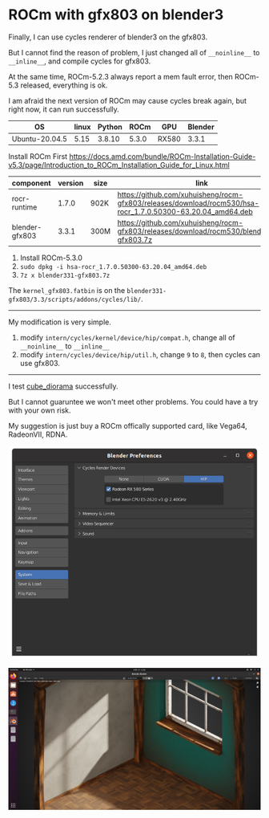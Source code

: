 
# ROCm with gfx803 on blender3

Finally, I can use cycles renderer of blender3 on the gfx803.

But I cannot find the reason of problem, I just changed all of `__noinline__` to `__inline__`, and compile cycles for gfx803.

At the same time, ROCm-5.2.3 always report a mem fault error, then ROCm-5.3 released, everything is ok.

I am afraid the next version of ROCm may cause cycles break again, but right now, it can run successfully.

|OS            |linux|Python|ROCm |GPU  |Blender|
|--------------|-----|------|-----|-----|-------|
|Ubuntu-20.04.5|5.15 |3.8.10|5.3.0|RX580|3.3.1  |

Install ROCm First <https://docs.amd.com/bundle/ROCm-Installation-Guide-v5.3/page/Introduction_to_ROCm_Installation_Guide_for_Linux.html>

|component     |version   |size   |link|
|--------------|----------|-------|----|
|rocr-runtime  |1.7.0     |902K   |https://github.com/xuhuisheng/rocm-gfx803/releases/download/rocm530/hsa-rocr_1.7.0.50300-63.20.04_amd64.deb|
|blender-gfx803|3.3.1     |300M   |https://github.com/xuhuisheng/rocm-gfx803/releases/download/rocm530/blender331-gfx803.7z|

1. Install ROCm-5.3.0
2. `sudo dpkg -i hsa-rocr_1.7.0.50300-63.20.04_amd64.deb`
3. `7z x blender331-gfx803.7z`

The `kernel_gfx803.fatbin` is on the `blender331-gfx803/3.3/scripts/addons/cycles/lib/`.

---

My modification is very simple.

1. modify `intern/cycles/kernel/device/hip/compat.h`, change all of `__noinline__` to `__inline__`
2. modify `intern/cycles/device/hip/util.h`, change `9` to `8`, then cycles can use gfx803.

---

I test [cube_diorama](https://www.blender.org/download/demo/bundles/bundles-3.0/asset-demo-bundle-3.0-cube-diorama.zip) successfully.

But I cannot guaruntee we won't meet other problems. You could have a try with your own risk.

My suggestion is just buy a ROCm offically supported card, like Vega64, RadeonVII, RDNA.

![cycles1](images/cycles1.png)

![cycles2](images/cycles2.png)

